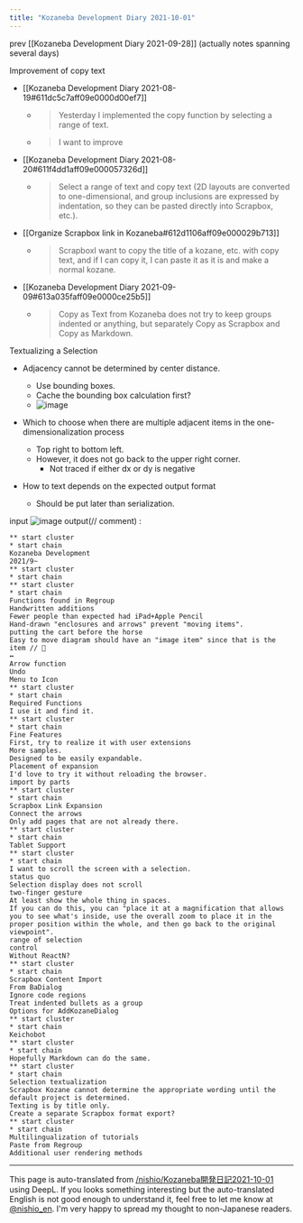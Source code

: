 ```yaml
---
title: "Kozaneba Development Diary 2021-10-01"
---
```


prev  [[Kozaneba Development Diary 2021-09-28]]
(actually notes spanning several days)

Improvement of copy text
- [[Kozaneba Development Diary 2021-08-19#611dc5c7aff09e0000d00ef7]]
    - > Yesterday I implemented the copy function by selecting a range of text.
    - >  I want to improve
- [[Kozaneba Development Diary 2021-08-20#611f4dd1aff09e000057326d]]
    - > Select a range of text and copy text (2D layouts are converted to one-dimensional, and group inclusions are expressed by indentation, so they can be pasted directly into Scrapbox, etc.).
- [[Organize Scrapbox link in Kozaneba#612d1106aff09e000029b713]]
    - > ScrapboxI want to copy the title of a kozane, etc. with copy text, and if I can copy it, I can paste it as it is and make a normal kozane.
- [[Kozaneba Development Diary 2021-09-09#613a035faff09e0000ce25b5]]
    - > Copy as Text from Kozaneba does not try to keep groups indented or anything, but separately Copy as Scrapbox and Copy as Markdown.

Textualizing a Selection

- Adjacency cannot be determined by center distance.
    - Use bounding boxes.
    - Cache the bounding box calculation first?
    - ![image](https://gyazo.com/1ad01655b8195c231a475015e1ea2a28/thumb/1000)

- Which to choose when there are multiple adjacent items in the one-dimensionalization process
    - Top right to bottom left.
    - However, it does not go back to the upper right corner.
        - Not traced if either dx or dy is negative

- How to text depends on the expected output format
    - Should be put later than serialization.

input
![image](https://gyazo.com/db05909f6919219f7ea891b1a5743ad2/thumb/1000)
output(// comment)
:

```
** start cluster
* start chain
Kozaneba Development
2021/9~
** start cluster
* start chain
** start cluster
* start chain
Functions found in Regroup
Handwritten additions
Fewer people than expected had iPad+Apple Pencil
Hand-drawn "enclosures and arrows" prevent "moving items".
putting the cart before the horse
Easy to move diagram should have an "image item" since that is the item // 🤔
↔
Arrow function
Undo
Menu to Icon
** start cluster
* start chain
Required Functions
I use it and find it.
** start cluster
* start chain
Fine Features
First, try to realize it with user extensions
More samples.
Designed to be easily expandable.
Placement of expansion
I'd love to try it without reloading the browser.
import by parts
** start cluster
* start chain
Scrapbox Link Expansion
Connect the arrows
Only add pages that are not already there.
** start cluster
* start chain
Tablet Support
** start cluster
* start chain
I want to scroll the screen with a selection.
status quo
Selection display does not scroll
two-finger gesture
At least show the whole thing in spaces.
If you can do this, you can "place it at a magnification that allows you to see what's inside, use the overall zoom to place it in the proper position within the whole, and then go back to the original viewpoint".
range of selection
control
Without ReactN?
** start cluster
* start chain
Scrapbox Content Import
From BaDialog
Ignore code regions
Treat indented bullets as a group
Options for AddKozaneDialog
** start cluster
* start chain
Keichobot
** start cluster
* start chain
Hopefully Markdown can do the same.
** start cluster
* start chain
Selection textualization
Scrapbox Kozane cannot determine the appropriate wording until the default project is determined.
Texting is by title only.
Create a separate Scrapbox format export?
** start cluster
* start chain
Multilingualization of tutorials
Paste from Regroup
Additional user rendering methods
```


---
This page is auto-translated from [/nishio/Kozaneba開発日記2021-10-01](https://scrapbox.io/nishio/Kozaneba開発日記2021-10-01) using DeepL. If you looks something interesting but the auto-translated English is not good enough to understand it, feel free to let me know at [@nishio_en](https://twitter.com/nishio_en). I'm very happy to spread my thought to non-Japanese readers.